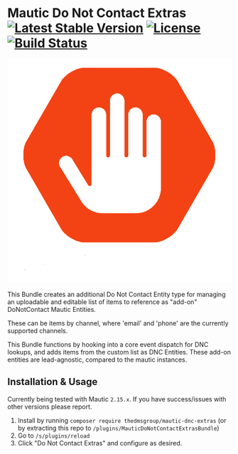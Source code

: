 # Mautic Do Not Contact Extras [![Latest Stable Version](https://poser.pugx.org/thedmsgroup/mautic-dnc-extras/v/stable)](https://packagist.org/packages/thedmsgroup/mautic-dnc-extras) [![License](https://poser.pugx.org/thedmsgroup/mautic-dnc-extras/license)](https://packagist.org/packages/thedmsgroup/mautic-dnc-extras) [![Build Status](https://travis-ci.com/TheDMSGroup/mautic-health.svg?branch=master)](https://travis-ci.com/TheDMSGroup/mautic-dnc-extras)
![](./Assets/img/donotcontactextras.png)

This Bundle creates an additional Do Not Contact Entity type for managing an uploadable and
editable list of items to reference as "add-on" DoNotContact Mautic Entities.

These can be items by channel, where 'email' and 'phone' are the currently supported channels.

This Bundle functions by hooking into a core event dispatch for DNC lookups, and adds items from the
custom list as DNC Entities. These add-on entities are lead-agnostic, compared to the mautic instances.

## Installation & Usage

Currently being tested with Mautic `2.15.x`.
If you have success/issues with other versions please report.

1. Install by running `composer require thedmsgroup/mautic-dnc-extras`
   (or by extracting this repo to `/plugins/MauticDoNotContactExtrasBundle`)
2. Go to `/s/plugins/reload`
3. Click "Do Not Contact Extras" and configure as desired.
